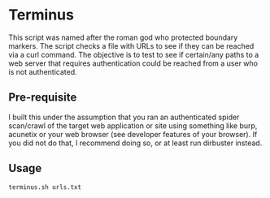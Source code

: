 # Terminus
This script was named after the roman god who protected boundary markers. The script checks a file with URLs to see if they can be reached via a curl command. The objective is to test to see if certain/any paths to a web server that requires authentication could be reached from a user who is not authenticated.

## Pre-requisite
I built this under the assumption that you ran an authenticated spider scan/crawl of the target web application or site using something like burp, acunetix or your web browser (see developer features of your browser). If you did not do that, I recommend doing so, or at least run dirbuster instead.

## Usage
```
terminus.sh urls.txt
```
